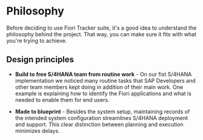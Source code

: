 # Philosophy

Before deciding to use Fiori Tracker suite, it's a good idea to understand the philosophy behind the project. That way, you can make sure it fits with what you're trying to achieve.

## Design principles

- **Build to free S/4HANA team from routine work** - On our fist S/4HANA implementation we noticed many routine tasks that SAP Developers and other team members kept doing in addition of their main work. One example is explaining how to identify the Fiori applications and what is needed to enable them for end users. 

- **Made to blueprint** - Besides the system setup, maintaining records of the intended system configuration streamlines S/4HANA deployment and support. This clear distinction between planning and execution minimizes delays.

